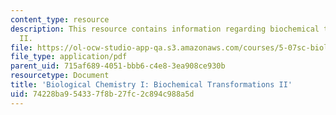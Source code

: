 ```yaml
---
content_type: resource
description: This resource contains information regarding biochemical transformations
  II.
file: https://ol-ocw-studio-app-qa.s3.amazonaws.com/courses/5-07sc-biological-chemistry-i-fall-2013/74228ba954337f8b27fc2c894c988a5d_MIT5_07SCF13_Lec10.pdf
file_type: application/pdf
parent_uid: 715af689-4051-bbb6-c4e8-3ea908ce930b
resourcetype: Document
title: 'Biological Chemistry I: Biochemical Transformations II'
uid: 74228ba9-5433-7f8b-27fc-2c894c988a5d
---
```

